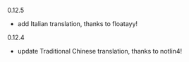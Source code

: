 0.12.5

- add Italian translation, thanks to floatayy!

0.12.4

- update Traditional Chinese translation, thanks to notlin4!
